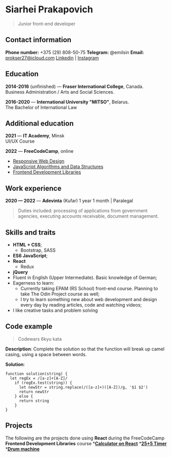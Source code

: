 # Siarhei Prakapovich
 >Junior front-end developer

## Contact information
**Phone number:** +375 (29) 808-50-75
**Telegram:** @emilsin
**Email:** prokser27@icloud.com
[Linkedin](https://www.linkedin.com/in/siarhei-prakapovich-511466213/) | [Instagram](https://www.instagram.com/sergisurr/)

## Education
**2014-2016** (unfinished) — **Fraser International College**, Canada.\
Business Administration / Arts and Social Sciences.

**2016-2020** — **International University "MITSO"**, Belarus.\
The Bachelor of International Law

## Additional education
**2021** — **IT Academy**, Minsk\
UI/UX Course

**2022** — **FreeCodeCamp**, online
 * [Responsive Web Design](https://www.freecodecamp.org/certification/OddyCA/responsive-web-design)
 * [JavaScript Algorithms and Data Structures](https://www.freecodecamp.org/certification/OddyCA/javascript-algorithms-and-data-structures)
 * [Frontend Development Libraries](https://www.freecodecamp.org/certification/OddyCA/front-end-development-libraries)

 ## Work experience
**2020 — 2022** — **Adevinta** (Kufar)
1 year 1 month | Paralegal
> Duties included: processing of applications from government agencies, executing accounts receivable, document management.


## Skills and traits

* **HTML + CSS**;
    * Bootstrap, SASS
* **ES6 JavaScript**;
* **React**
    * Redux
* **jQuery**
* Fluent in English (Upper Intermediate). Basic knowledge of German;
* Eagerness to learn:
    * Currently taking EPAM (RS School) front-end course. Planning to take The Odin Project course as well;
    * I try to learn something new about web development and design every day by reading articles, code and watching videos;
* I like creative tasks and problem solving

## Code example

> Codewars 6kyu kata

**Description**: Complete the solution so that the function will break up camel casing, using a space between words.

**Solution**:
```
function solution(string) {
  let regEx = /[a-z]+[A-Z]/
    if (regEx.test(string)) {
      let newStr = string.replace(/([a-z]+)([A-Z])/g, '$1 $2')
      return newStr
    } else {
      return string
    }
}
```

## Projects

The following are the projects done using **React** during the FreeCodeCamp **Frontend Development Libraries** course
*[**Calculator on React**](https://codepen.io/proks27/pen/mdxqOKP)
*[**25+5 Timer**](https://codepen.io/proks27/pen/VwXxBZE)
*[**Drum machine**](https://codepen.io/proks27/pen/jOzGdKz)